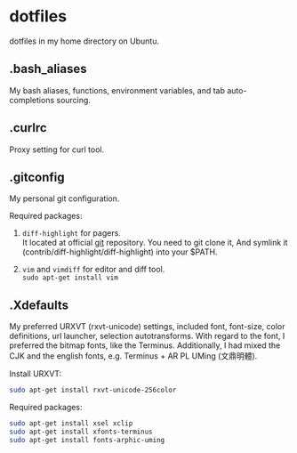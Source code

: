 dotfiles
========

dotfiles in my home directory on Ubuntu.


.bash_aliases
-------------
My bash aliases, functions, environment variables,
and tab auto-completions sourcing.


.curlrc
-------
Proxy setting for curl tool.


.gitconfig
----------
My personal git configuration.

Required packages:

1.  `diff-highlight` for pagers.  
    It located at official [git](https://github.com/git/git.git) repository.
    You need to git clone it,  And symlink it
    (contrib/diff-highlight/diff-highlight) into your $PATH.

2.  `vim` and `vimdiff` for editor and diff tool.  
    `sudo apt-get install vim`


.Xdefaults
----------
My preferred URXVT (rxvt-unicode) settings, included font, font-size, color
definitions, url launcher, selection autotransforms.  With regard to the
font, I preferred the bitmap fonts, like the Terminus.  Additionally, I had
mixed the CJK and the english fonts, e.g. Terminus + AR PL UMing (文鼎明體).

Install URXVT:

```bash
sudo apt-get install rxvt-unicode-256color

```

Required packages:

```bash
sudo apt-get install xsel xclip
sudo apt-get install xfonts-terminus
sudo apt-get install fonts-arphic-uming

```
